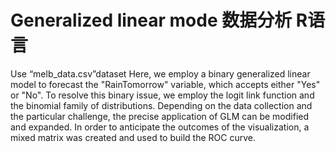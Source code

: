 # Generalized linear mode 数据分析 R语言
Use “melb_data.csv”dataset 
Here, we employ a binary generalized linear model to forecast the "RainTomorrow" variable, which accepts either "Yes" or "No". To resolve this binary issue, we employ the logit link function and the binomial family of distributions. Depending on the data collection and the particular challenge, the precise application of GLM can be modified and expanded. In order to anticipate the outcomes of the visualization, a mixed matrix was created and used to build the ROC curve.
